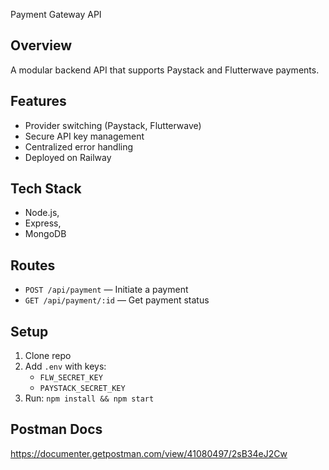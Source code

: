 Payment Gateway API

## Overview
A modular backend API that supports Paystack and Flutterwave payments.

## Features
- Provider switching (Paystack, Flutterwave)
- Secure API key management
- Centralized error handling
- Deployed on Railway

## Tech Stack
- Node.js,
- Express,
- MongoDB

## Routes
- `POST /api/payment` — Initiate a payment
- `GET /api/payment/:id` — Get payment status

## Setup
1. Clone repo
2. Add `.env` with keys:
   - `FLW_SECRET_KEY`
   - `PAYSTACK_SECRET_KEY`
3. Run: `npm install && npm start`

## Postman Docs
https://documenter.getpostman.com/view/41080497/2sB34eJ2Cw 
